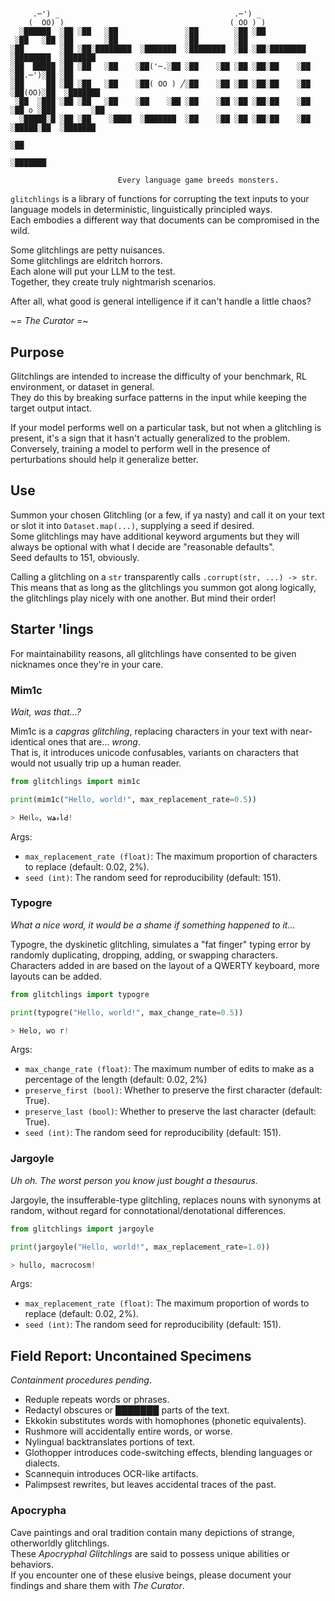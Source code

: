 #

```plaintext
     .─') _                                       .─') _                  
    (  OO) )                                     ( OO ) )            
  ░██████  ░██ ░██   ░██               ░██        ░██ ░██                                 
 ░██   ░██ ░██       ░██               ░██        ░██                                     
░██        ░██ ░██░████████  ░███████  ░████████  ░██ ░██░████████   ░████████  ░███████  
░██  █████ ░██ ░██   ░██    ░██('─.░██ ░██    ░██ ░██ ░██░██    ░██ ░██.─')░██ ░██        
░██     ██ ░██ ░██   ░██    ░██( OO ) ╱░██    ░██ ░██ ░██░██    ░██ ░██(OO)░██  ░███████  
 ░██  ░███ ░██ ░██   ░██    ░██    ░██ ░██    ░██ ░██ ░██░██    ░██ ░██ o ░███        ░██ 
  ░█████░█ ░██ ░██    ░████  ░███████  ░██    ░██ ░██ ░██░██    ░██  ░█████░██  ░███████  
                                                                           ░██            
                                                                     ░███████             

                        Every language game breeds monsters.
```

`glitchlings` is a library of functions for corrupting the text inputs to your language models in deterministic, linguistically principled ways.  
Each embodies a different way that documents can be compromised in the wild.

Some glitchlings are petty nuisances.  
Some glitchlings are eldritch horrors.  
Each alone will put your LLM to the test.  
Together, they create truly nightmarish scenarios.

After all, what good is general intelligence if it can't handle a little chaos?

~= *The Curator* =~

## Purpose

Glitchlings are intended to increase the difficulty of your benchmark, RL environment, or dataset in general.  
They do this by breaking surface patterns in the input while keeping the target output intact.

If your model performs well on a particular task, but not when a glitchling is present, it's a sign that it hasn't actually generalized to the problem.  
Conversely, training a model to perform well in the presence of perturbations should help it generalize better.

## Use

Summon your chosen Glitchling (or a few, if ya nasty) and call it on your text or slot it into `Dataset.map(...)`, supplying a seed if desired.  
Some glitchlings may have additional keyword arguments but they will always be optional with what I decide are "reasonable defaults".  
Seed defaults to 151, obviously.

Calling a glitchling on a `str` transparently calls `.corrupt(str, ...) -> str`.  
This means that as long as the glitchlings you summon got along logically, the glitchlings play nicely with one another. But mind their order!

## Starter 'lings

For maintainability reasons, all glitchlings have consented to be given nicknames once they're in your care.

### Mim1c

*Wait, was that...?*

Mim1c is a *capgras glitchling*, replacing characters in your text with near-identical ones that are... *wrong*.  
That is, it introduces unicode confusables, variants on characters that would not usually trip up a human reader.

```python
from glitchlings import mim1c

print(mim1c("Hello, world!", max_replacement_rate=0.5))

> He‎𞣇‎lჿ, w‎ﮪ‎𝓇lꓒ!
```

Args:

- `max_replacement_rate (float)`: The maximum proportion of characters to replace (default: 0.02, 2%).
- `seed (int)`: The random seed for reproducibility (default: 151).

### Typogre

*What a nice word, it would be a shame if something happened to it...*

Typogre, the dyskinetic glitchling, simulates a "fat finger" typing error by randomly duplicating, dropping, adding, or swapping characters.  
Characters added in are based on the layout of a QWERTY keyboard, more layouts can be added.

```python
from glitchlings import typogre

print(typogre("Hello, world!", max_change_rate=0.5))

> Helo, wo r!
```

Args:

- `max_change_rate (float)`: The maximum number of edits to make as a percentage of the length (default: 0.02, 2%)
- `preserve_first (bool)`: Whether to preserve the first character (default: True).
- `preserve_last (bool)`: Whether to preserve the last character (default: True).
- `seed (int)`: The random seed for reproducibility (default: 151).

### Jargoyle

*Uh oh. The worst person you know just bought a thesaurus.*

Jargoyle, the insufferable-type glitchling, replaces nouns with synonyms at random, without regard for connotational/denotational differences.

```python
from glitchlings import jargoyle

print(jargoyle("Hello, world!", max_replacement_rate=1.0))

> hullo, macrocosm!
```

Args:

- `max_replacement_rate (float)`: The maximum proportion of words to replace (default: 0.02, 2%).
- `seed (int)`: The random seed for reproducibility (default: 151).

## Field Report: Uncontained Specimens

*Containment procedures pending*.

- Reduple repeats words or phrases.
- Redactyl obscures or ███████ parts of the text.
- Ekkokin substitutes words with homophones (phonetic equivalents).
- Rushmore will accidentally entire words, or worse.
- Nylingual backtranslates portions of text.
- Glothopper introduces code-switching effects, blending languages or dialects.
- Scannequin introduces OCR-like artifacts.
- Palimpsest rewrites, but leaves accidental traces of the past.

### Apocrypha

Cave paintings and oral tradition contain many depictions of strange, otherworldly glitchlings.  
These *Apocryphal Glitchlings* are said to possess unique abilities or behaviors.  
If you encounter one of these elusive beings, please document your findings and share them with *The Curator*.
